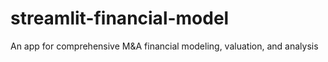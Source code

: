 # streamlit-financial-model
An app for comprehensive M&amp;A financial modeling, valuation, and analysis
